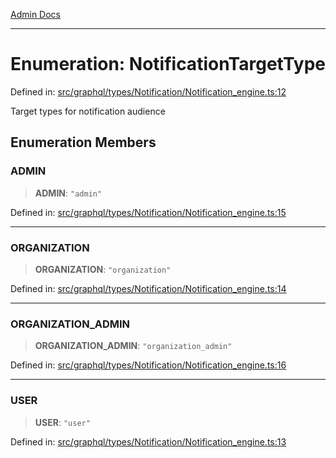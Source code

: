 [Admin Docs](/)

***

# Enumeration: NotificationTargetType

Defined in: [src/graphql/types/Notification/Notification\_engine.ts:12](https://github.com/Sourya07/talawa-api/blob/aac5f782223414da32542752c1be099f0b872196/src/graphql/types/Notification/Notification_engine.ts#L12)

Target types for notification audience

## Enumeration Members

### ADMIN

> **ADMIN**: `"admin"`

Defined in: [src/graphql/types/Notification/Notification\_engine.ts:15](https://github.com/Sourya07/talawa-api/blob/aac5f782223414da32542752c1be099f0b872196/src/graphql/types/Notification/Notification_engine.ts#L15)

***

### ORGANIZATION

> **ORGANIZATION**: `"organization"`

Defined in: [src/graphql/types/Notification/Notification\_engine.ts:14](https://github.com/Sourya07/talawa-api/blob/aac5f782223414da32542752c1be099f0b872196/src/graphql/types/Notification/Notification_engine.ts#L14)

***

### ORGANIZATION\_ADMIN

> **ORGANIZATION\_ADMIN**: `"organization_admin"`

Defined in: [src/graphql/types/Notification/Notification\_engine.ts:16](https://github.com/Sourya07/talawa-api/blob/aac5f782223414da32542752c1be099f0b872196/src/graphql/types/Notification/Notification_engine.ts#L16)

***

### USER

> **USER**: `"user"`

Defined in: [src/graphql/types/Notification/Notification\_engine.ts:13](https://github.com/Sourya07/talawa-api/blob/aac5f782223414da32542752c1be099f0b872196/src/graphql/types/Notification/Notification_engine.ts#L13)
